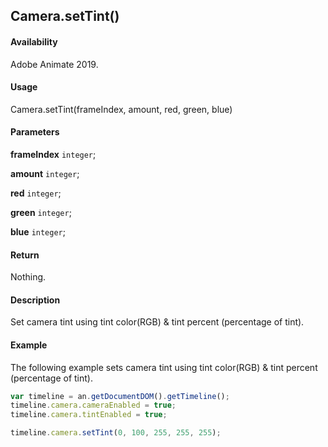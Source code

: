 ## Camera.setTint()

#### Availability

Adobe Animate 2019.

#### Usage

Camera.setTint(frameIndex, amount, red, green, blue)

#### Parameters

**frameIndex** `integer`;

**amount** `integer`;

**red** `integer`;

**green** `integer`;

**blue** `integer`;

#### Return

Nothing.

#### Description

Set camera tint using tint color(RGB) & tint percent (percentage of tint).

#### Example

The following example sets camera tint using tint color(RGB) & tint percent (percentage of tint).

```javascript
var timeline = an.getDocumentDOM().getTimeline();
timeline.camera.cameraEnabled = true;
timeline.camera.tintEnabled = true;

timeline.camera.setTint(0, 100, 255, 255, 255);
```
